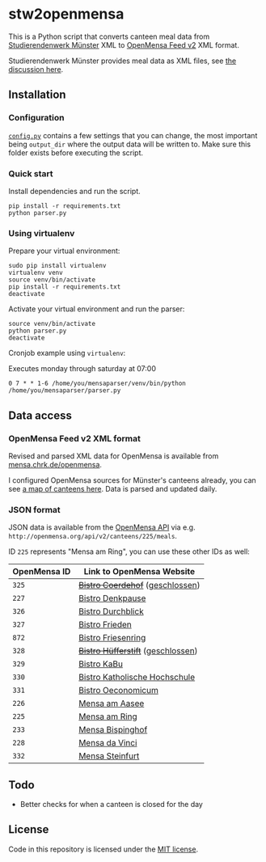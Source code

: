 # stw2openmensa

This is a Python script that converts canteen meal data from [Studierendenwerk Münster](https://www.stw-muenster.de/) XML to [OpenMensa Feed v2](http://doc.openmensa.org/feed/v2/) XML format.

Studierendenwerk Münster provides meal data as XML files, see [the discussion here](https://github.com/ifgi-webteam/mensaparser/issues/4#issuecomment-260331519).

## Installation

### Configuration

[`config.py`](config.py) contains a few settings that you can change, the most important being `output_dir` where the output data will be written to. Make sure this folder exists before executing the script.

### Quick start

Install dependencies and run the script.

```
pip install -r requirements.txt
python parser.py
```

### Using virtualenv

Prepare your virtual environment:
```
sudo pip install virtualenv
virtualenv venv
source venv/bin/activate
pip install -r requirements.txt
deactivate
```

Activate your virtual environment and run the parser:
```
source venv/bin/activate
python parser.py
deactivate
```

Cronjob example using `virtualenv`:

Executes monday through saturday at 07:00

```
0 7 * * 1-6 /home/you/mensaparser/venv/bin/python /home/you/mensaparser/parser.py
```

## Data access

### OpenMensa Feed v2 XML format

Revised and parsed XML data for OpenMensa is available from [mensa.chrk.de/openmensa](https://mensa.chrk.de/openmensa). 

I configured OpenMensa sources for Münster's canteens already, you can see [a map of canteens here](http://openmensa.org/#14/51.9646/7.6159). Data is parsed and updated daily.

### JSON format

JSON data is available from the [OpenMensa API](http://doc.openmensa.org/api/v2/) via e.g. `http://openmensa.org/api/v2/canteens/225/meals`.

ID `225` represents "Mensa am Ring", you can use these other IDs as well:

|OpenMensa ID | Link to OpenMensa Website            |
|-------------|--------------------------------------|
|`325`        | ~~[Bistro Coerdehof][325]~~ ([geschlossen](https://github.com/chk1/stw2openmensa/issues/2)) |
|`227`        | [Bistro Denkpause][227]              |
|`326`        | [Bistro Durchblick][326]             |
|`327`        | [Bistro Frieden][327]                |
|`872`        | [Bistro Friesenring][872]            |
|`328`        | ~~[Bistro Hüfferstift][328]~~ ([geschlossen](https://github.com/chk1/stw2openmensa/issues/2)) |
|`329`        | [Bistro KaBu][329]                   |
|`330`        | [Bistro Katholische Hochschule][330] |
|`331`        | [Bistro Oeconomicum][331]            |
|`226`        | [Mensa am Aasee][226]                |
|`225`        | [Mensa am Ring][225]                 |
|`233`        | [Mensa Bispinghof][233]              |
|`228`        | [Mensa da Vinci][228]                |
|`332`        | [Mensa Steinfurt][332]               |


[325]: https://openmensa.org/c/325
[227]: https://openmensa.org/c/227
[326]: https://openmensa.org/c/326
[327]: https://openmensa.org/c/327
[328]: https://openmensa.org/c/328
[329]: https://openmensa.org/c/329
[330]: https://openmensa.org/c/330
[331]: https://openmensa.org/c/331
[226]: https://openmensa.org/c/226
[225]: https://openmensa.org/c/225
[233]: https://openmensa.org/c/233
[228]: https://openmensa.org/c/228
[332]: https://openmensa.org/c/332
[872]: https://openmensa.org/c/872

## Todo

* Better checks for when a canteen is closed for the day

## License

Code in this repository is licensed under the [MIT license](LICENSE).